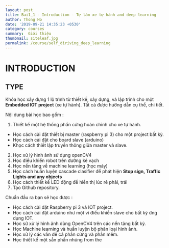 ```yaml
---
layout: post
title: Bai1_1 - Introduction - Tự làm xe tự hành and deep learning
author: Thong Ho
date: '2019-09-21 14:35:23 +0530'
category: courses
summary:  Giới thiệu
thumbnail: siteleaf.jpg
permalink: /course/self_diriving_deep_learning
---
```


# INTRODUCTION
## TYPE

Khóa học xây dựng 1 lộ trình từ thiết kế, xây dựng, và lập trình cho một **Embedded IOT project** (xe tự hành). Tất cả được hướng dẫn cụ thể, chi tiết. 

Nội dung bài học bao gồm :
1. Thiết kế một hệ thống phần cứng hoàn chỉnh cho xe tự hành.
-  Học cách cài đặt thiết bị master (raspberry pi 3) cho một project bất kỳ. 
-  Học cách cài đặt cho board slave (arduino)
-  Khọc cách thiết lập truyền thông giữa master và slave.
2. Học xử lý hình ảnh sử dụng openCV4
3. Học điều khiển robot trên đường kẻ vạch
4. Học nền tảng về machine learning (học máy)
5. Học cách huấn luyện cascade clasifier để phát hiện **Stop sign, Traffic Lights and any objects**
6. Học cách thiết kế LED động để hiển thị lúc rẻ phải, trái
7. Tạo Github repository. 


Chuẩn đầu ra bạn sẽ học  được : 
- Học cách cài đặt Raspberry pi 3 và IOT project.
- Học cách cài đặt arduino như một vi điều khiển slave cho bất kỳ ứng dụng IOT.
- Học sử xử lý hình ảnh dùng OpenCV4 trên các nền tảng bất kỳ.
- Học Machine learning và huấn luyện bộ phân loại hình ảnh.
- Học xử lý các vấn đề cả phần cứng và phần mềm.
- Học thiết kế một sẳn phần nhúng from the 


